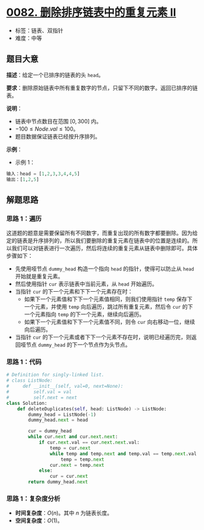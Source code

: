 # [0082. 删除排序链表中的重复元素 II](https://leetcode.cn/problems/remove-duplicates-from-sorted-list-ii/)

- 标签：链表、双指针
- 难度：中等

## 题目大意

**描述**：给定一个已排序的链表的头 `head`。

**要求**：删除原始链表中所有重复数字的节点，只留下不同的数字。返回已排序的链表。

**说明**：

- 链表中节点数目在范围 $[0, 300]$ 内。
- $-100 \le Node.val \le 100$。
- 题目数据保证链表已经按升序排列。

**示例**：

- 示例 1：

```python
输入：head = [1,2,3,3,4,4,5]
输出：[1,2,5]
```

## 解题思路

### 思路 1：遍历

这道题的题意是需要保留所有不同数字，而重复出现的所有数字都要删除。因为给定的链表是升序排列的，所以我们要删除的重复元素在链表中的位置是连续的。所以我们可以对链表进行一次遍历，然后将连续的重复元素从链表中删除即可。具体步骤如下：

- 先使用哑节点 `dummy_head` 构造一个指向 `head` 的指针，使得可以防止从 `head` 开始就是重复元素。
- 然后使用指针 `cur` 表示链表中当前元素，从 `head` 开始遍历。
- 当指针 `cur` 的下一个元素和下下一个元素存在时：
  - 如果下一个元素值和下下一个元素值相同，则我们使用指针 `temp` 保存下一个元素，并使用 `temp` 向后遍历，跳过所有重复元素，然后令 `cur` 的下一个元素指向 `temp` 的下一个元素，继续向后遍历。
  - 如果下一个元素值和下下一个元素值不同，则令 `cur` 向右移动一位，继续向后遍历。
- 当指针 `cur` 的下一个元素或者下下一个元素不存在时，说明已经遍历完，则返回哑节点 `dummy_head` 的下一个节点作为头节点。

### 思路 1：代码

```python
# Definition for singly-linked list.
# class ListNode:
#     def __init__(self, val=0, next=None):
#         self.val = val
#         self.next = next
class Solution:
    def deleteDuplicates(self, head: ListNode) -> ListNode:
        dummy_head = ListNode(-1)
        dummy_head.next = head

        cur = dummy_head
        while cur.next and cur.next.next:
            if cur.next.val == cur.next.next.val:
                temp = cur.next
                while temp and temp.next and temp.val == temp.next.val:
                    temp = temp.next
                cur.next = temp.next
            else:
                cur = cur.next
        return dummy_head.next
```

### 思路 1：复杂度分析

- **时间复杂度**：$O(n)$。其中 $n$ 为链表长度。
- **空间复杂度**：$O(1)$。
